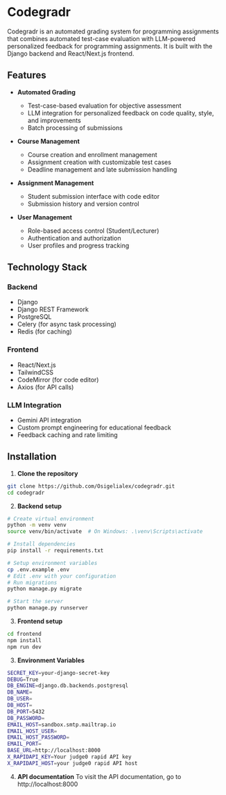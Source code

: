 # Codegradr

Codegradr is an automated grading system for programming assignments that combines automated test-case evaluation with LLM-powered personalized feedback for programming assignments. It is built with the Django backend and React/Next.js frontend.

## Features

- **Automated Grading**
  - Test-case-based evaluation for objective assessment
  - LLM integration for personalized feedback on code quality, style, and improvements
  - Batch processing of submissions
  
- **Course Management**
  - Course creation and enrollment management
  - Assignment creation with customizable test cases
  - Deadline management and late submission handling
  
- **Assignment Management**
  - Student submission interface with code editor
  - Submission history and version control
  
- **User Management**
  - Role-based access control (Student/Lecturer)
  - Authentication and authorization
  - User profiles and progress tracking

## Technology Stack

### Backend
- Django
- Django REST Framework
- PostgreSQL
- Celery (for async task processing)
- Redis (for caching)

### Frontend
- React/Next.js
- TailwindCSS
- CodeMirror (for code editor)
- Axios (for API calls)

### LLM Integration
- Gemini API integration
- Custom prompt engineering for educational feedback
- Feedback caching and rate limiting

## Installation

1. **Clone the repository**
```bash
git clone https://github.com/Osigelialex/codegradr.git
cd codegradr
```

2. **Backend setup**
```bash
# Create virtual environment
python -m venv venv
source venv/bin/activate  # On Windows: .\venv\Scripts\activate

# Install dependencies
pip install -r requirements.txt

# Setup environment variables
cp .env.example .env
# Edit .env with your configuration
# Run migrations
python manage.py migrate

# Start the server
python manage.py runserver
```

3. **Frontend setup**
```bash
cd frontend
npm install
npm run dev
```

3. **Environment Variables**
```bash
SECRET_KEY=your-django-secret-key
DEBUG=True
DB_ENGINE=django.db.backends.postgresql
DB_NAME=
DB_USER=
DB_HOST=
DB_PORT=5432
DB_PASSWORD=
EMAIL_HOST=sandbox.smtp.mailtrap.io
EMAIL_HOST_USER=
EMAIL_HOST_PASSWORD=
EMAIL_PORT=
BASE_URL=http://localhost:8000
X_RAPIDAPI_KEY=Your judge0 rapid API key
X_RAPIDAPI_HOST=your judge0 rapid API host
```

4. **API documentation**
To visit the API documentation, go to http://localhost:8000
